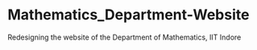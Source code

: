 # Mathematics_Department-Website
Redesigning the website of the Department of Mathematics, IIT Indore
